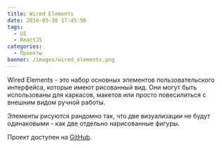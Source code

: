 ```yaml
---
title: Wired Elements
date: 2018-05-30 17:45:56
tags:
  - UI
  - ReactJS
categories:
  - Проекты
banner: /images/wired_elements.png
---
```


Wired Elements - это набор основных элементов пользовательского интерфейса, которые имеют рисованный вид. Они могут быть использованы для каркасов, макетов или просто повесилиться с внешним видом ручной работы.
<!-- more -->
Элементы рисуются рандомно так, что две визуализации не будут одинаковыми - как две отдельно нарисованные фигуры.

Проект доступен на [GitHub](https://github.com/wiredjs/wired-elements).
